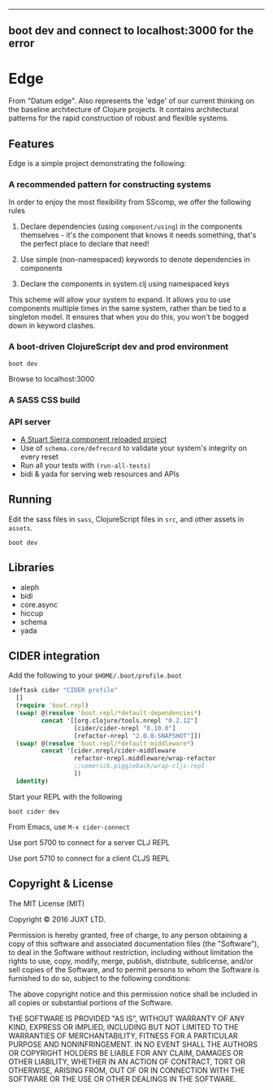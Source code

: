 ----------------------------------------------------
boot dev and connect to localhost:3000 for the error
----------------------------------------------------

# Edge

From "Datum edge". Also represents the 'edge' of our current thinking
on the baseline architecture of Clojure projects. It contains
architectural patterns for the rapid construction of robust and
flexible systems.

## Features

Edge is a simple project demonstrating the following:

### A recommended pattern for constructing systems

In order to enjoy the most flexibility from SScomp, we offer the following rules

1. Declare dependencies (using `component/using`) in the components
   themselves - it's the component that knows it needs something,
   that's the perfect place to declare that need!

1. Use simple (non-namespaced) keywords to denote dependencies in components

1. Declare the components in system.clj using namespaced keys

This scheme will allow your system to expand. It allows you to use
components multiple times in the same system, rather than be tied to a
singleton model. It ensures that when you do this, you won't be bogged
down in keyword clashes.

### A boot-driven ClojureScript dev and prod environment

```
boot dev
```

Browse to localhost:3000

### A SASS CSS build

### API server

- [A Stuart Sierra component reloaded project](https://github.com/stuartsierra/component)
- Use of `schema.core/defrecord` to validate your system's integrity on every reset
- Run all your tests with `(run-all-tests)`
- bidi & yada for serving web resources and APIs

## Running

Edit the sass files in `sass`, ClojureScript files in `src`, and other
assets in `assets`.

```
boot dev
```

## Libraries

- aleph
- bidi
- core.async
- hiccup
- schema
- yada

## CIDER integration

Add the following to your `$HOME/.boot/profile.boot`

```clojure
(deftask cider "CIDER profile"
  []
  (require 'boot.repl)
  (swap! @(resolve 'boot.repl/*default-dependencies*)
         concat '[[org.clojure/tools.nrepl "0.2.12"]
                  [cider/cider-nrepl "0.10.0"]
                  [refactor-nrepl "2.0.0-SNAPSHOT"]])
  (swap! @(resolve 'boot.repl/*default-middleware*)
         concat '[cider.nrepl/cider-middleware
                  refactor-nrepl.middleware/wrap-refactor
                  ;;cemerick.piggieback/wrap-cljs-repl
                  ])
  identity)
```

Start your REPL with the following

```
boot cider dev
```

From Emacs, use `M-x cider-connect`

Use port 5700 to connect for a server CLJ REPL

Use port 5710 to connect for a client CLJS REPL


## Copyright & License

The MIT License (MIT)

Copyright © 2016 JUXT LTD.

Permission is hereby granted, free of charge, to any person obtaining a copy of this software and associated documentation files (the "Software"), to deal in the Software without restriction, including without limitation the rights to use, copy, modify, merge, publish, distribute, sublicense, and/or sell copies of the Software, and to permit persons to whom the Software is furnished to do so, subject to the following conditions:

The above copyright notice and this permission notice shall be included in all copies or substantial portions of the Software.

THE SOFTWARE IS PROVIDED "AS IS", WITHOUT WARRANTY OF ANY KIND, EXPRESS OR IMPLIED, INCLUDING BUT NOT LIMITED TO THE WARRANTIES OF MERCHANTABILITY, FITNESS FOR A PARTICULAR PURPOSE AND NONINFRINGEMENT. IN NO EVENT SHALL THE AUTHORS OR COPYRIGHT HOLDERS BE LIABLE FOR ANY CLAIM, DAMAGES OR OTHER LIABILITY, WHETHER IN AN ACTION OF CONTRACT, TORT OR OTHERWISE, ARISING FROM, OUT OF OR IN CONNECTION WITH THE SOFTWARE OR THE USE OR OTHER DEALINGS IN THE SOFTWARE.
